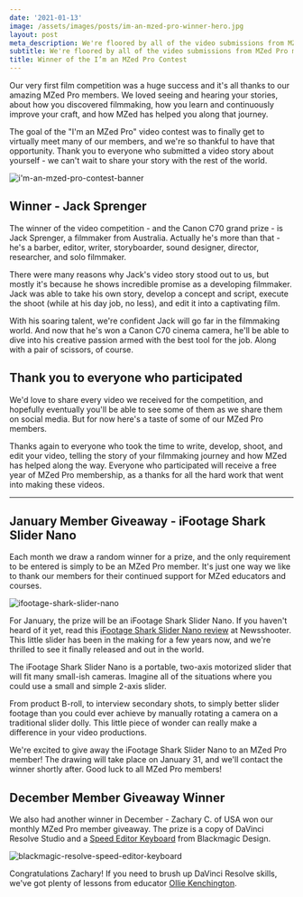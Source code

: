 ```yaml
---
date: '2021-01-13'
image: /assets/images/posts/im-an-mzed-pro-winner-hero.jpg
layout: post
meta_description: We're floored by all of the video submissions from MZed Pro members.
subtitle: We're floored by all of the video submissions from MZed Pro members.
title: Winner of the I’m an MZed Pro Contest
---
```


Our very first film competition was a huge success and it's all thanks to our amazing MZed Pro members. We loved seeing and hearing your stories, about how you discovered filmmaking, how you learn and continuously improve your craft, and how MZed has helped you along that journey.

The goal of the "I'm an MZed Pro" video contest was to finally get to virtually meet many of our members, and we're so thankful to have that opportunity. Thank you to everyone who submitted a video story about yourself - we can't wait to share your story with the rest of the world.

![i'm-an-mzed-pro-contest-banner](https://mzed-cdn1.sfo2.cdn.digitaloceanspaces.com/images/news/i'm-an-mzed-pro-contest-banner.jpg)

## **Winner - Jack Sprenger**

The winner of the video competition - and the Canon C70 grand prize - is Jack Sprenger, a filmmaker from Australia. Actually he's more than that - he's a barber, editor, writer, storyboarder, sound designer, director, researcher, and solo filmmaker. 

 

 

There were many reasons why Jack's video story stood out to us, but mostly it's because he shows incredible promise as a developing filmmaker. Jack was able to take his own story, develop a concept and script, execute the shoot (while at his day job, no less), and edit it into a captivating film. 

With his soaring talent, we're confident Jack will go far in the filmmaking world. And now that he's won a Canon C70 cinema camera, he'll be able to dive into his creative passion armed with the best tool for the job. Along with a pair of scissors, of course.

## **Thank you to everyone who participated**

We'd love to share every video we received for the competition, and hopefully eventually you'll be able to see some of them as we share them on social media. But for now here's a taste of some of our MZed Pro members.

 

 

Thanks again to everyone who took the time to write, develop, shoot, and edit your video, telling the story of your filmmaking journey and how MZed has helped along the way. Everyone who participated will receive a free year of MZed Pro membership, as a thanks for all the hard work that went into making these videos.

* * *

## **January Member Giveaway - iFootage Shark Slider Nano**

Each month we draw a random winner for a prize, and the only requirement to be entered is simply to be an MZed Pro member. It's just one way we like to thank our members for their continued support for MZed educators and courses.

![ifootage-shark-slider-nano](https://mzed-cdn1.sfo2.cdn.digitaloceanspaces.com/images/news/ifootage-shark-slider-nano.jpg)

For January, the prize will be an iFootage Shark Slider Nano. If you haven't heard of it yet, read this [iFootage Shark Slider Nano review](https://www.newsshooter.com/2020/11/21/ifootage-shark-slider-nano-review/) at Newsshooter. This little slider has been in the making for a few years now, and we're thrilled to see it finally released and out in the world.

The iFootage Shark Slider Nano is a portable, two-axis motorized slider that will fit many small-ish cameras. Imagine all of the situations where you could use a small and simple 2-axis slider.

From product B-roll, to interview secondary shots, to simply better slider footage than you could ever achieve by manually rotating a camera on a traditional slider dolly. This little piece of wonder can really make a difference in your video productions.

We're excited to give away the iFootage Shark Slider Nano to an MZed Pro member! The drawing will take place on January 31, and we'll contact the winner shortly after. Good luck to all MZed Pro members!

## **December Member Giveaway Winner**

We also had another winner in December - Zachary C. of USA won our monthly MZed Pro member giveaway. The prize is a copy of DaVinci Resolve Studio and a [Speed Editor Keyboard](https://www.bhphotovideo.com/c/product/1604768-REG/blackmagic_design_dv_res_bbpnlmleka_davinci_resolve_speed_editor.html) from Blackmagic Design. 

![blackmagic-resolve-speed-editor-keyboard](https://mzed-cdn1.sfo2.cdn.digitaloceanspaces.com/images/news/blackmagic-resolve-speed-editor-keyboard.jpg)

Congratulations Zachary! If you need to brush up DaVinci Resolve skills, we've got plenty of lessons from educator [Ollie Kenchington](https://www.mzed.com/educators/ollie-kenchington).